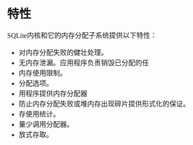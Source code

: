 # 特性
<font face="微软雅黑" size="3px">

SQLite内核和它的内存分配子系统提供以下特性：  
* 对内存分配失败的健壮处理。  
* 无内存泄漏。应用程序负责销毁已分配的任
* 内存使用限制。
* 分配选项。
* 用程序提供内存分配器
* 防止内存分配失败或堆内存出现碎片提供形式化的保证。
* 存使用统计。
* 量少调用分配器。
* 放式存取。

